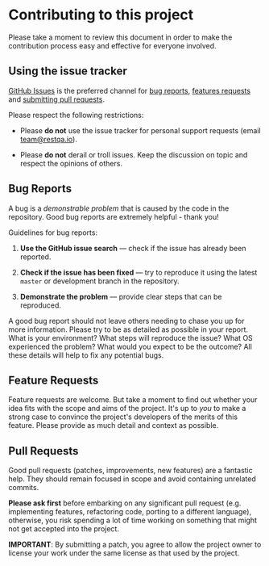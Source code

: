 # Contributing to this project

Please take a moment to review this document in order to make the contribution
process easy and effective for everyone involved.

## Using the issue tracker

[GitHub Issues](https://github.com/restqa/404-links/issues) is the preferred channel
for [bug reports](#bug-reports), [features requests](#feature-requests)
and [submitting pull requests](#pull-requests).

Please respect the following restrictions:

- Please **do not** use the issue tracker for personal support requests (email
  [team@restqa.io](mailto:team@restqa.io)).

- Please **do not** derail or troll issues. Keep the discussion on topic and
  respect the opinions of others.

## Bug Reports

A bug is a _demonstrable problem_ that is caused by the code in the repository.
Good bug reports are extremely helpful - thank you!

Guidelines for bug reports:

1. **Use the GitHub issue search** &mdash; check if the issue has already been
   reported.

2. **Check if the issue has been fixed** &mdash; try to reproduce it using the
   latest `master` or development branch in the repository.

3. **Demonstrate the problem** &mdash; provide clear steps that can be reproduced.

A good bug report should not leave others needing to chase you up for more
information. Please try to be as detailed as possible in your report. What is
your environment? What steps will reproduce the issue? What OS experienced the
problem? What would you expect to be the outcome? All these details will help
to fix any potential bugs.

## Feature Requests

Feature requests are welcome. But take a moment to find out whether your idea
fits with the scope and aims of the project. It's up to _you_ to make a strong
case to convince the project's developers of the merits of this feature. Please
provide as much detail and context as possible.

## Pull Requests

Good pull requests (patches, improvements, new features) are a fantastic
help. They should remain focused in scope and avoid containing unrelated
commits.

**Please ask first** before embarking on any significant pull request (e.g.
implementing features, refactoring code, porting to a different language),
otherwise, you risk spending a lot of time working on something that might
not get accepted into the project.

**IMPORTANT**: By submitting a patch, you agree to allow the project owner to
license your work under the same license as that used by the project.
